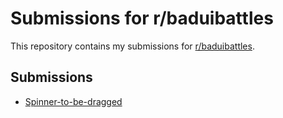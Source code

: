 # Submissions for r/baduibattles

This repository contains my submissions for [r/baduibattles](https://www.reddit.com/r/badUIbattles/).

## Submissions

- <a href="draggableSpinner/index.html">Spinner-to-be-dragged</a>

